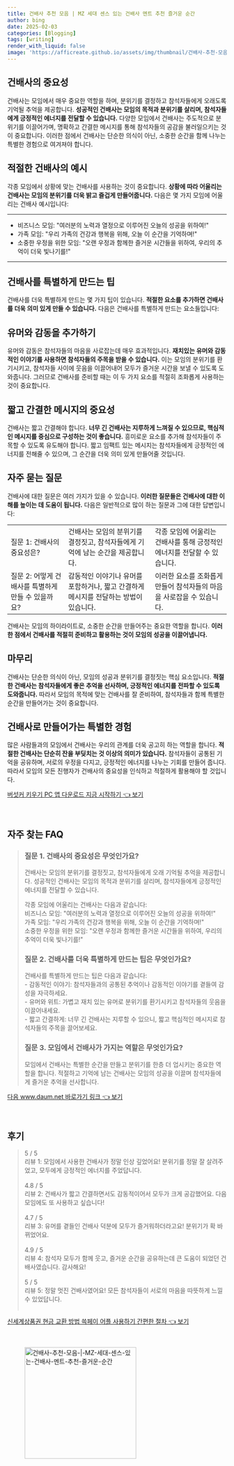 ```yaml
---
title: 건배사 추천 모음 | MZ 세대 센스 있는 건배사 멘트 추천 즐거운 순간
author: bing
date: 2025-02-03
categories: [Blogging]
tags: [writing]
render_with_liquid: false
image: 'https://afficreate.github.io/assets/img/thumbnail/건배사-추천-모음-|-MZ-세대-센스-있는-건배사-멘트-추천-즐거운-순간.webp'
---
```



<h2 id='건배사의 중요성'>건배사의 중요성</h2>

<p>건배사는 모임에서 매우 중요한 역할을 하며, 분위기를 결정하고 참석자들에게 오래도록 기억될 추억을 제공합니다. <b>성공적인 건배사는 모임의 목적과 분위기를 살리며, 참석자들에게 긍정적인 에너지를 전달할 수 있습니다.</b> 다양한 모임에서 건배사는 주도적으로 분위기를 이끌어가며, 명확하고 간결한 메시지를 통해 참석자들의 공감을 불러일으키는 것이 중요합니다. 이러한 점에서 건배사는 단순한 의식이 아닌, 소중한 순간을 함께 나누는 특별한 경험으로 여겨져야 합니다.</p>

<h2 id='적절한 건배사의 예시'>적절한 건배사의 예시</h2>

<p>각종 모임에서 상황에 맞는 건배사를 사용하는 것이 중요합니다. <b>상황에 따라 어울리는 건배사는 모임의 분위기를 더욱 밝고 즐겁게 만들어줍니다.</b> 다음은 몇 가지 모임에 어울리는 건배사 예시입니다:</p>

<hr />

<ul>
    <li>비즈니스 모임: "여러분의 노력과 열정으로 이루어진 오늘의 성공을 위하여!"</li>
    <li>가족 모임: "우리 가족의 건강과 행복을 위해, 오늘 이 순간을 기억하며!"</li>
    <li>소중한 우정을 위한 모임: "오랜 우정과 함께한 즐거운 시간들을 위하여, 우리의 추억이 더욱 빛나기를!"</li>
</ul>

<hr />

<h2 id='건배사를 특별하게 만드는 팁'>건배사를 특별하게 만드는 팁</h2>

<p>건배사를 더욱 특별하게 만드는 몇 가지 팁이 있습니다. <b>적절한 요소를 추가하면 건배사를 더욱 의미 있게 만들 수 있습니다.</b> 다음은 건배사를 특별하게 만드는 요소들입니다:</p>

<h2 id='유머와 감동을 추가하기'>유머와 감동을 추가하기</h2>

<p>유머와 감동은 참석자들의 마음을 사로잡는데 매우 효과적입니다. <b>재치있는 유머와 감동적인 이야기를 사용하면 참석자들의 주목을 받을 수 있습니다.</b> 이는 모임의 분위기를 환기시키고, 참석자들 사이에 웃음을 이끌어내어 모두가 즐거운 시간을 보낼 수 있도록 도와줍니다. 그러므로 건배사를 준비할 때는 이 두 가지 요소를 적절히 조화롭게 사용하는 것이 중요합니다.</p>

<h2 id='짧고 간결한 메시지의 중요성'>짧고 간결한 메시지의 중요성</h2>

<p>건배사는 짧고 간결해야 합니다. <b>너무 긴 건배사는 지루하게 느껴질 수 있으므로, 핵심적인 메시지를 중심으로 구성하는 것이 좋습니다.</b> 흥미로운 요소를 추가해 참석자들이 주목할 수 있도록 유도해야 합니다. 짧고 임팩트 있는 메시지는 참석자들에게 긍정적인 에너지를 전해줄 수 있으며, 그 순간을 더욱 의미 있게 만들어줄 것입니다.</p>

<h2 id='자주 묻는 질문'>자주 묻는 질문</h2>

<p>건배사에 대한 질문은 여러 가지가 있을 수 있습니다. <b>이러한 질문들은 건배사에 대한 이해를 높이는 데 도움이 됩니다.</b> 다음은 일반적으로 많이 하는 질문과 그에 대한 답변입니다:</p>

<table>
    <tr>
        <td>질문 1: 건배사의 중요성은?</td>
        <td>건배사는 모임의 분위기를 결정짓고, 참석자들에게 기억에 남는 순간을 제공합니다.</td>
        <td>각종 모임에 어울리는 건배사를 통해 긍정적인 에너지를 전달할 수 있습니다.</td>
    </tr>
    <tr>
        <td>질문 2: 어떻게 건배사를 특별하게 만들 수 있을까요?</td>
        <td>감동적인 이야기나 유머를 포함하거나, 짧고 간결하게 메시지를 전달하는 방법이 있습니다.</td>
        <td>이러한 요소를 조화롭게 만들어 참석자들의 마음을 사로잡을 수 있습니다.</td>
    </tr>
</table>

<p>건배사는 모임의 하이라이트로, 소중한 순간을 만들어주는 중요한 역할을 합니다. <b>이러한 점에서 건배사를 적절히 준비하고 활용하는 것이 모임의 성공을 이끌어냅니다.</b></p>

<h2 id='마무리'>마무리</h2>

<p>건배사는 단순한 의식이 아닌, 모임의 성공과 분위기를 결정짓는 핵심 요소입니다. <b>적절한 건배사는 참석자들에게 좋은 추억을 선사하며, 긍정적인 에너지를 전파할 수 있도록 도와줍니다.</b> 따라서 모임의 목적에 맞는 건배사를 잘 준비하여, 참석자들과 함께 특별한 순간을 만들어가는 것이 중요합니다.</p>

<h2 id='건배사로 만들어가는 특별한 경험'>건배사로 만들어가는 특별한 경험</h2>

<p>많은 사람들과의 모임에서 건배사는 우리의 관계를 더욱 공고히 하는 역할을 합니다. <b>적절한 건배사는 단순히 잔을 부딪치는 것 이상의 의미가 있습니다.</b> 참석자들이 공통된 기억을 공유하며, 서로의 우정을 다지고, 긍정적인 에너지를 나누는 기회를 만들어 줍니다. 따라서 모임의 모든 진행자가 건배사의 중요성을 인식하고 적절하게 활용해야 할 것입니다.</p>


<p><a class="click-button" title="버섯커 키우기 PC 앱 다운로드 지금 시작하기" href="https://afficreate.github.io/posts/%EB%B2%84%EC%84%AF%EC%BB%A4-%ED%82%A4%EC%9A%B0%EA%B8%B0-PC-%EC%95%B1-%EB%8B%A4%EC%9A%B4%EB%A1%9C%EB%93%9C-%EC%A7%80%EA%B8%88-%EC%8B%9C%EC%9E%91%ED%95%98%EA%B8%B0/" rel="dofollow">버섯커 키우기 PC 앱 다운로드 지금 시작하기 👈 보기</a></p><br>
<h2 id='자주_찾는_FAQ'>자주 찾는 FAQ</h2>
<div itemscope="" itemtype="https://schema.org/FAQPage"> 
<blockquote> 
<div itemscope="" itemprop="mainEntity" itemtype="https://schema.org/Question"> 
<h3 itemprop="name">질문 1. 건배사의 중요성은 무엇인가요?</h3> 
<div itemscope="" itemprop="acceptedAnswer" itemtype="https://schema.org/Answer"> 
<span itemprop="text"> 
<p>건배사는 모임의 분위기를 결정짓고, 참석자들에게 오래 기억될 추억을 제공합니다. 성공적인 건배사는 모임의 목적과 분위기를 살리며, 참석자들에게 긍정적인 에너지를 전달할 수 있습니다.</p> 
<p>각종 모임에 어울리는 건배사는 다음과 같습니다: <br>
비즈니스 모임: "여러분의 노력과 열정으로 이루어진 오늘의 성공을 위하여!" <br>
가족 모임: "우리 가족의 건강과 행복을 위해, 오늘 이 순간을 기억하며!" <br>
소중한 우정을 위한 모임: "오랜 우정과 함께한 즐거운 시간들을 위하여, 우리의 추억이 더욱 빛나기를!"</p>
</span> 
</div> 
</div> 

<div itemscope="" itemprop="mainEntity" itemtype="https://schema.org/Question"> 
<h3 itemprop="name">질문 2. 건배사를 더욱 특별하게 만드는 팁은 무엇인가요?</h3> 
<div itemscope="" itemprop="acceptedAnswer" itemtype="https://schema.org/Answer"> 
<span itemprop="text"> 
<p>건배사를 특별하게 만드는 팁은 다음과 같습니다: <br>
- 감동적인 이야기: 참석자들과의 공통된 추억이나 감동적인 이야기를 곁들여 감성을 자극하세요. <br>
- 유머와 위트: 가볍고 재치 있는 유머로 분위기를 환기시키고 참석자들의 웃음을 이끌어내세요. <br>
- 짧고 간결하게: 너무 긴 건배사는 지루할 수 있으니, 짧고 핵심적인 메시지로 참석자들의 주목을 끌어보세요.</p> 
</span> 
</div> 
</div> 

<div itemscope="" itemprop="mainEntity" itemtype="https://schema.org/Question"> 
<h3 itemprop="name">질문 3. 모임에서 건배사가 가지는 역할은 무엇인가요?</h3> 
<div itemscope="" itemprop="acceptedAnswer" itemtype="https://schema.org/Answer"> 
<span itemprop="text"> 
<p>모임에서 건배사는 특별한 순간을 만들고 분위기를 한층 더 업시키는 중요한 역할을 합니다. 적절하고 기억에 남는 건배사는 모임의 성공을 이끌며 참석자들에게 즐거운 추억을 선사합니다.</p> 
</span> 
</div> 
</div> 
</blockquote> 
</div>
<p><a class="click-button" title="다음 www.daum.net 바로가기 링크" href="https://afficreate.github.io/posts/%EB%8B%A4%EC%9D%8C-www.daum.net-%EB%B0%94%EB%A1%9C%EA%B0%80%EA%B8%B0-%EB%A7%81%ED%81%AC/" rel="dofollow">다음 www.daum.net 바로가기 링크 👈 보기</a></p><br>
<h2 id='후기'>후기</h2>
<div itemscope itemtype="https://schema.org/Product">
  <blockquote>
  <div itemprop="review" itemscope itemtype="https://schema.org/Review">
      <div itemprop="reviewRating" itemscope itemtype="https://schema.org/Rating"> <span itemprop="ratingValue">5</span> / <span itemprop="bestRating">5</span> </div>
      <span itemprop="reviewBody">리뷰 1: 모임에서 사용한 건배사가 정말 인상 깊었어요! 분위기를 정말 잘 살려주었고, 모두에게 긍정적인 에너지를 주었답니다.</span>
  </div>
  <br>
  <div itemprop="review" itemscope itemtype="https://schema.org/Review">
      <div itemprop="reviewRating" itemscope itemtype="https://schema.org/Rating"> <span itemprop="ratingValue">4.8</span> / <span itemprop="bestRating">5</span> </div>
      <span itemprop="reviewBody">리뷰 2: 건배사가 짧고 간결하면서도 감동적이어서 모두가 크게 공감했어요. 다음 모임에도 또 사용하고 싶습니다!</span>
  </div>
  <br>
  <div itemprop="review" itemscope itemtype="https://schema.org/Review">
      <div itemprop="reviewRating" itemscope itemtype="https://schema.org/Rating"> <span itemprop="ratingValue">4.7</span> / <span itemprop="bestRating">5</span> </div>
      <span itemprop="reviewBody">리뷰 3: 유머를 곁들인 건배사 덕분에 모두가 즐거워하더라고요! 분위기가 확 바뀌었어요.</span>
  </div>
  <br>
  <div itemprop="review" itemscope itemtype="https://schema.org/Review">
      <div itemprop="reviewRating" itemscope itemtype="https://schema.org/Rating"> <span itemprop="ratingValue">4.9</span> / <span itemprop="bestRating">5</span> </div>
      <span itemprop="reviewBody">리뷰 4: 참석자 모두가 함께 웃고, 즐거운 순간을 공유하는데 큰 도움이 되었던 건배사였습니다. 감사해요!</span>
  </div>
  <br>
  <div itemprop="review" itemscope itemtype="https://schema.org/Review">
      <div itemprop="reviewRating" itemscope itemtype="https://schema.org/Rating"> <span itemprop="ratingValue">5</span> / <span itemprop="bestRating">5</span> </div>
      <span itemprop="reviewBody">리뷰 5: 정말 멋진 건배사였어요! 모든 참석자들이 서로의 마음을 따뜻하게 느낄 수 있었답니다.</span>
  </div>
  <br>
  </blockquote>
</div>
<p><a class="click-button" title="신세계상품권 현금 교환 방법 쓱페이 어플 사용하기 간편한 절차" href="https://afficreate.github.io/posts/%EC%8B%A0%EC%84%B8%EA%B3%84%EC%83%81%ED%92%88%EA%B6%8C-%ED%98%84%EA%B8%88-%EA%B5%90%ED%99%98-%EB%B0%A9%EB%B2%95-%EC%93%B1%ED%8E%98%EC%9D%B4-%EC%96%B4%ED%94%8C-%EC%82%AC%EC%9A%A9%ED%95%98%EA%B8%B0-%EA%B0%84%ED%8E%B8%ED%95%9C-%EC%A0%88%EC%B0%A8/" rel="dofollow">신세계상품권 현금 교환 방법 쓱페이 어플 사용하기 간편한 절차 👈 보기</a></p><br>
<figure class="image"><img src="https://afficreate.github.io/assets/img/thumbnail/건배사-추천-모음-|-MZ-세대-센스-있는-건배사-멘트-추천-즐거운-순간.webp" alt="건배사-추천-모음-|-MZ-세대-센스-있는-건배사-멘트-추천-즐거운-순간" width="256" height="256"></figure>